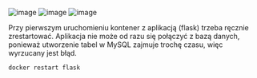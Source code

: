 ![image](https://user-images.githubusercontent.com/46055596/111359007-48823100-868b-11eb-9b9b-53e5a3922fff.png)
![image](https://user-images.githubusercontent.com/46055596/111359038-51730280-868b-11eb-8e0c-cc30514ad1bd.png)
![image](https://user-images.githubusercontent.com/46055596/111359044-546df300-868b-11eb-98f0-f8eecde29163.png)


Przy pierwszym uruchomieniu kontener z aplikacją (flask) trzeba ręcznie zrestartować. 
Aplikacja nie może od razu się połączyć z bazą danych, ponieważ utworzenie tabel w MySQL zajmuje trochę czasu, więc wyrzucany jest błąd.

    docker restart flask
